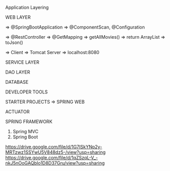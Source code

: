 Application Layering

WEB LAYER

=> @SpringBootApplication
=> @ComponentScan, @Configuration

=> @RestController
=> @GetMapping
=> getAllMovies()
=> return ArrayList
=> toJson()

=> Client => Tomcat Server => localhost:8080

SERVICE LAYER

DAO LAYER

DATABASE



DEVELOPER TOOLS

STARTER PROJECTS
=> SPRING WEB

ACTUATOR


SPRING FRAMEWORK

1. Spring MVC
2. Spring Boot

https://drive.google.com/file/d/1G7ISkYNp2y-MRTzwz1SSYwU5V848dz5-/view?usp=sharing
https://drive.google.com/file/d/1qZSzqL-V_-nkJ5nOoGAQbIo1D8D37Gru/view?usp=sharing